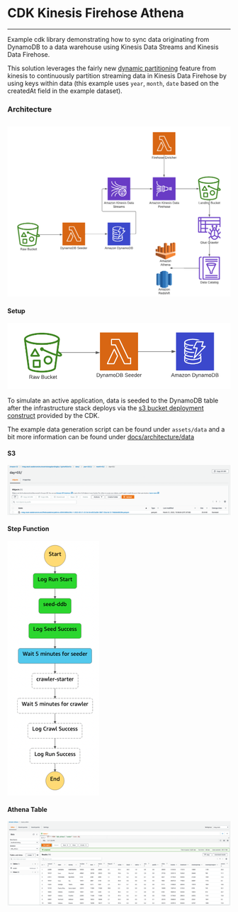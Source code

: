 # CDK Kinesis Firehose Athena

---
Example cdk library demonstrating how to sync data originating from DynamoDB to a data warehouse using Kinesis Data
Streams and Kinesis Data Firehose.

This solution leverages the fairly
new [dynamic partitioning](https://docs.aws.amazon.com/firehose/latest/dev/dynamic-partitioning.html) feature from
kinesis to continuously partition streaming data in Kinesis Data Firehose by using keys within data (this example
uses `year`, `month`, `date` based on the createdAt field in the example dataset).

### Architecture

![](./docs/images/arch.png)
---

#### Setup

![](./docs/images/setup.png)

To simulate an active application, data is seeded to the DynamoDB table after the infrastructure stack deploys via
the [s3 bucket deployment construct](https://docs.aws.amazon.com/cdk/api/v2/docs/aws-cdk-lib.aws_s3_deployment.BucketDeployment.html)
provided by the CDK.

The example data generation script can be found under `assets/data` and a bit more information can be found
under [docs/architecture/data ](https://github.com/bcgalvin/cdk-kinesis-firehose-athena/tree/main/docs/architecture/data)

#### S3

![](./docs/images/s3.png)

#### Step Function

![](./docs/images/step-function.png)

#### Athena Table

![](./docs/images/glue-table.png)